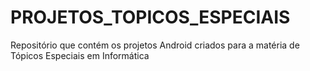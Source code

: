 # PROJETOS_TOPICOS_ESPECIAIS
Repositório que contém os projetos Android criados para a matéria de Tópicos Especiais em Informática
